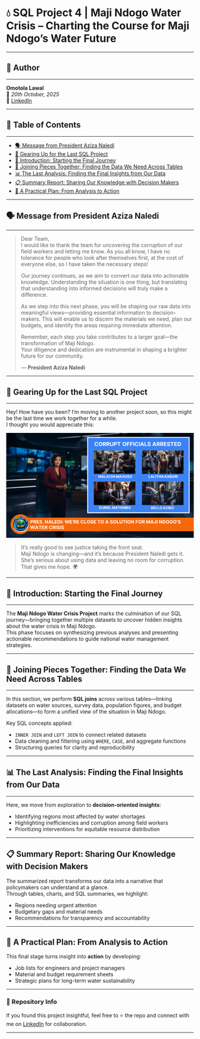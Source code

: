# 💧 SQL Project 4 | Maji Ndogo Water Crisis – Charting the Course for Maji Ndogo’s Water Future
---

## 👤 Author
---

**Omotola Lawal**  
📅 _20th October, 2025_  
🔗 [LinkedIn](https://www.linkedin.com/in/omotola-lawal-541b9b131)

---

## 📑 Table of Contents
---

- [🗣️ Message from President Aziza Naledi](#message-from-president-aziza-naledi)
- [🚀 Gearing Up for the Last SQL Project](#-gearing-up-for-the-last-sql-project)
- [🏁 Introduction: Starting the Final Journey](#introduction-starting-the-final-journey)
- [🔗 Joining Pieces Together: Finding the Data We Need Across Tables](#joining-pieces-together-finding-the-data-we-need-across-tables)
- [📊 The Last Analysis: Finding the Final Insights from Our Data](#the-last-analysis-finding-the-final-insights-from-our-data)
- [📋 Summary Report: Sharing Our Knowledge with Decision Makers](#summary-report-sharing-our-knowledge-with-decision-makers)
- [🧭 A Practical Plan: From Analysis to Action](#a-practical-plan-from-analysis-to-action)

---

## 🗣️ Message from President Aziza Naledi
---

> Dear Team,  
> I would like to thank the team for uncovering the corruption of our field workers and letting me know. As you all know, I have no tolerance for people who look after themselves first, at the cost of everyone else, so I have taken the necessary steps!  
>
> Our journey continues, as we aim to convert our data into actionable knowledge. Understanding the situation is one thing, but translating that understanding into informed decisions will truly make a difference.  
>
> As we step into this next phase, you will be shaping our raw data into meaningful views—providing essential information to decision-makers. This will enable us to discern the materials we need, plan our budgets, and identify the areas requiring immediate attention.  
>
> Remember, each step you take contributes to a larger goal—the transformation of Maji Ndogo.  
> Your diligence and dedication are instrumental in shaping a brighter future for our community.  
>
> — **President Aziza Naledi**

---

## 🚀 Gearing Up for the Last SQL Project
---

Hey! How have you been? I’m moving to another project soon, so this might be the last time we work together for a while.  
I thought you would appreciate this:

![Picture showing corrupt surveyors](https://github.com/lawaloa/SQL_Project_4/blob/main/Image.png)

> It’s really good to see justice taking the front seat.  
> Maji Ndogo is changing—and it’s because President Naledi gets it.  
> She’s serious about using data and leaving no room for corruption.  
> That gives me hope. 🌍

---

## 🏁 Introduction: Starting the Final Journey
---

The **Maji Ndogo Water Crisis Project** marks the culmination of our SQL journey—bringing together multiple datasets to uncover hidden insights about the water crisis in Maji Ndogo.  
This phase focuses on synthesizing previous analyses and presenting actionable recommendations to guide national water management strategies.

---

## 🔗 Joining Pieces Together: Finding the Data We Need Across Tables
---

In this section, we perform **SQL joins** across various tables—linking datasets on water sources, survey data, population figures, and budget allocations—to form a unified view of the situation in Maji Ndogo.  

Key SQL concepts applied:
- `INNER JOIN` and `LEFT JOIN` to connect related datasets  
- Data cleaning and filtering using `WHERE`, `CASE`, and aggregate functions  
- Structuring queries for clarity and reproducibility  

---

## 📊 The Last Analysis: Finding the Final Insights from Our Data
---

Here, we move from exploration to **decision-oriented insights**:
- Identifying regions most affected by water shortages  
- Highlighting inefficiencies and corruption among field workers  
- Prioritizing interventions for equitable resource distribution  

---

## 📋 Summary Report: Sharing Our Knowledge with Decision Makers
The summarized report transforms our data into a narrative that policymakers can understand at a glance.  
Through tables, charts, and SQL summaries, we highlight:
- Regions needing urgent attention  
- Budgetary gaps and material needs  
- Recommendations for transparency and accountability  

---

## 🧭 A Practical Plan: From Analysis to Action
This final stage turns insight into **action** by developing:
- Job lists for engineers and project managers  
- Material and budget requirement sheets  
- Strategic plans for long-term water sustainability  

---



### 💾 Repository Info
If you found this project insightful, feel free to ⭐ the repo and connect with me on [LinkedIn](https://www.linkedin.com/in/omotola-lawal-541b9b131) for collaboration.

---

